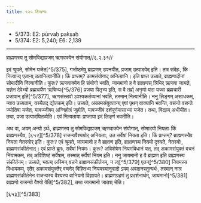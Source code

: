 ```yaml
---
title: १२५ टिप्पन्यः

---
```

- 5/373: E2: pūrvaḥ pakṣaḥ
- 5/374: E2: 5,240; E6: 2,139

____________________________________________


ब्राह्मणस्य तु सोमविद्याप्रजम् ऋणवक्येन संयोगात्//६.२.३१//

इदं श्रूयते, सोमेन यजेत[^5/375], गर्भाष्टमेषु ब्राह्मणम् उपनयीत, प्रजाम् उत्पादयेद् इति। तत्र संदेहः, किं नित्यान्य् एतान्य् उतानित्यानीति। किं प्राप्तम्? कामसंयोगाद् अनित्यानि।
इति प्राप्त उच्यते, ब्राह्मणादीनां सोमादीनि नित्यानीति। कुतः? ऋणवाक्येन हि संयोगो भवति, जायमानो ह वै ब्राह्मणस् त्रिभिर् ऋणवा जायते, यज्ञेन देवेभ्यो ब्रह्मचर्येण ऋषिभ्यः[^5/376] प्रजया पितृभ्य इति, स वै तर्ह्य् अनृणो यदा यज्वा ब्रह्मचारी प्रजावान् इति[^5/377], ऋणसंस्तवो ऽवश्यकर्तव्यानां भवति, तस्मान् नित्यानीति।
ननु लिङ्गम् असाधकम्, न्याय उच्यताम्, यस्यैतद् द्योतकम् इति। उच्यते, अकामसंयुक्तान्य् एषां पृथग् वाक्यानि भवन्ति, वसन्ते वसन्ते ज्योतिषा यजेत, यावज्जीवम् अग्निहोत्रं जुहोति, यावज्जीवं दर्शपूर्णमासाभ्यां यजेत। तथा, विद्याम् अधीयीत। तथा, प्रजा उत्पादयितव्येति। एवं नित्यतायाः प्राप्ताया इदं लिङ्गं भवतीति।

अथ वा, अयम् अन्यो ऽर्थः, ब्राह्मणस्य तु सोमविद्याप्रजम् ऋणवाक्येन संयोगात्, सोमादयो नियताः किं ब्राह्मणस्यैव, [६५२][^5/378] राजन्यवैश्ययोर् अनियताः, उत सर्वेषां नियता इति। किं प्राप्तम्? ब्राह्मणस्यैव नियता नेतरयोर् इति। कुतः? एवं श्रूयते, जायमानो ह वै ब्राह्मण इति, ब्राह्मणस्य नियमो दृश्यते, नेतरयोः, ब्राह्मणसंकीर्तनात्। एवं प्राप्ते ब्रूमः, सर्वेषां नियमः। कुतः? अविशेषेण नियमविधानं यत्, तद् अकामसंयुक्तं वचनं नियामकम्, तद् अविशिष्टं सर्वेषाम्, तस्मात् सर्वेषां नियम इति।
ननु जायमानो ह वै ब्राह्मण इति ब्राह्मणस्य संकीर्तनम्। उच्यते, भवत्य् अस्मिन् वचने ब्राह्मणसंकीर्तनम्, न त्व्[^5/379] एतन्[^5/380] नियमस्य विधायकम्, एतैर् अकामसंयुक्तैर् वचनैर् विहितभ्य नियमस्यानुवादो ऽयम् अवदानस्तुत्यर्थः, तस्मान् नात्र ब्राह्मणसंकीर्तनेन राजन्यस्य वैश्यस्य वानियमो विज्ञायते। ब्राह्मणग्रहणं तु प्रदर्शनार्थम्, जायमानो[^5/381] ब्राह्मणो राजन्यो वैश्यो वेति[^5/382], तथा जायमानो जातश् चेति।

[६५३][^5/383]
